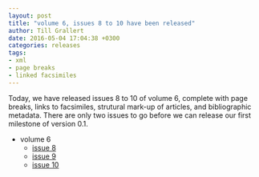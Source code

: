 ```yaml
---
layout: post
title: "volume 6, issues 8 to 10 have been released"
author: Till Grallert
date: 2016-05-04 17:04:38 +0300
categories: releases
tags:
- xml
- page breaks
- linked facsimiles
---
```


Today, we have released issues 8 to 10 of volume 6, complete with page breaks, links to facsimiles, strutural mark-up of articles, and bibliographic metadata. There are only two issues to go before we can release our first milestone of version 0.1.

- volume 6
    + [issue 8](https://rawgit.com/tillgrallert/digital-muqtabas/master/xml/oclc_4770057679-i_67.TEIP5.xml)
    + [issue 9](https://rawgit.com/tillgrallert/digital-muqtabas/master/xml/oclc_4770057679-i_68.TEIP5.xml)
    + [issue 10](https://rawgit.com/tillgrallert/digital-muqtabas/master/xml/oclc_4770057679-i_69.TEIP5.xml)